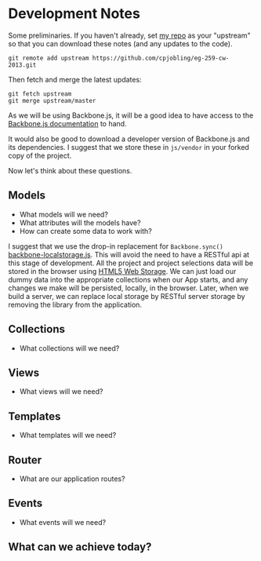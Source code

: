 # Development Notes

Some preliminaries. If you haven't already, set [my repo](https://github.com/cpjobling/eg-259-cw-2013.git) as your "upstream" so that you can
download these notes (and any updates to the code).

    git remote add upstream https://github.com/cpjobling/eg-259-cw-2013.git

Then fetch and merge the latest updates:

    git fetch upstream
    git merge upstream/master

As we will be using Backbone.js, it will be a good idea to have access to the [Backbone.js
documentation](http://backbonejs.org/}) to hand.

It would also be good to download a developer version of Backbone.js and its dependencies. I suggest
that we store these in ``js/vendor`` in your forked copy of the project.

Now let's think about these questions.

## Models

* What models will we need?
* What attributes will the models have?
* How can create some data to work with?

I suggest that we use the drop-in replacement for ``Backbone.sync()`` [backbone-localstorage.js](https://github.com/jeromegn/Backbone.localStorage). This will avoid the need to have a RESTful api at this stage of development. All the project and project selections data will be stored in the browser using [HTML5 Web Storage](http://docs.webplatform.org/wiki/tutorials/offline_storage). We can just load our dummy data into the appropriate collections when our App starts, and any changes we make will be persisted, locally, in the browser. Later, when we build a server, we can replace local storage by RESTful server storage by removing the library from the application.

## Collections

* What collections will we need?

## Views

* What views will we need?

## Templates

* What templates will we need?

## Router

* What are our application routes?

## Events

* What events will we need?

## What can we achieve today?
